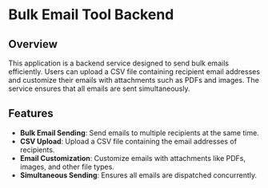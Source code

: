 # Bulk Email Tool Backend

## Overview

This application is a backend service designed to send bulk emails efficiently. Users can upload a CSV file containing recipient email addresses and customize their emails with attachments such as PDFs and images. The service ensures that all emails are sent simultaneously.

## Features

- **Bulk Email Sending**: Send emails to multiple recipients at the same time.
- **CSV Upload**: Upload a CSV file containing the email addresses of recipients.
- **Email Customization**: Customize emails with attachments like PDFs, images, and other file types.
- **Simultaneous Sending**: Ensures all emails are dispatched concurrently.
